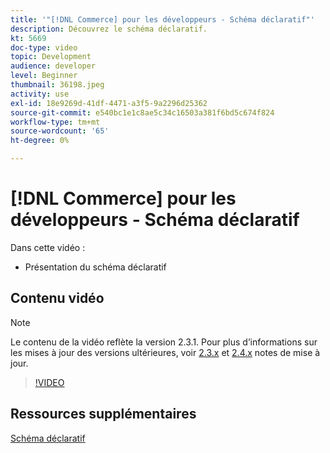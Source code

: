```yaml
---
title: '"[!DNL Commerce] pour les développeurs - Schéma déclaratif"'
description: Découvrez le schéma déclaratif.
kt: 5669
doc-type: video
topic: Development
audience: developer
level: Beginner
thumbnail: 36198.jpeg
activity: use
exl-id: 18e9269d-41df-4471-a3f5-9a2296d25362
source-git-commit: e540bc1e1c8ae5c34c16503a381f6bd5c674f824
workflow-type: tm+mt
source-wordcount: '65'
ht-degree: 0%

---
```


# [!DNL Commerce] pour les développeurs - Schéma déclaratif

Dans cette vidéo :

- Présentation du schéma déclaratif

## Contenu vidéo

>[!NOTE]
>
>Le contenu de la vidéo reflète la version 2.3.1. Pour plus d’informations sur les mises à jour des versions ultérieures, voir [ 2.3.x](https://devdocs.magento.com/guides/v2.3/release-notes/bk-release-notes.html) et [2.4.x](https://devdocs.magento.com/guides/v2.4/release-notes/bk-release-notes.html) notes de mise à jour.

>[!VIDEO](https://video.tv.adobe.com/v/36198?quality=12&learn=on)

## Ressources supplémentaires

[Schéma déclaratif](https://devdocs.magento.com/guides/v2.4/extension-dev-guide/declarative-schema/)
